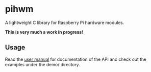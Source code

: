 pihwm
=====

A lightweight C library for Raspberry Pi hardware modules.

**This is very much a work in progress!**


Usage
-----

Read the [user manual](http://omerk.github.com/pihwm/) for documentation of the API
and check out the examples under the demo/ directory.

